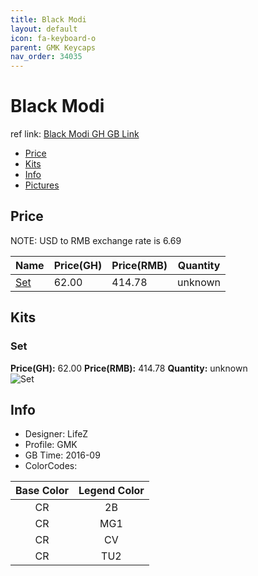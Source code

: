```yaml
---
title: Black Modi
layout: default
icon: fa-keyboard-o
parent: GMK Keycaps
nav_order: 34035
---
```


# Black Modi

ref link: [Black Modi GH GB Link](https://geekhack.org/index.php?topic=84892.0)

* [Price](#price)
* [Kits](#kits)
* [Info](#info)
* [Pictures](#pictures)


## Price  
NOTE: USD to RMB exchange rate is 6.69

| Name          | Price(GH)    |  Price(RMB) | Quantity |
| ------------- | ------------ |  ---------- | -------- |
|[Set](#set)|62.00|414.78|unknown|


## Kits
### Set
**Price(GH):** 62.00    **Price(RMB):** 414.78    **Quantity:** unknown  
<img src="{{ 'assets/images/gmk-keycaps/blackmodi/kits_pics/set.jpg' | relative_url }}" alt="Set" class="image featured">


## Info
* Designer: LifeZ
* Profile: GMK 
* GB Time: 2016-09
* ColorCodes:  

|Base Color     | Legend Color
| :-------------: | :------------:
|CR|2B
|CR|MG1
|CR|CV
|CR|TU2
